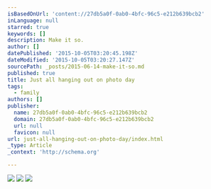 ```yaml
---
isBasedOnUrl: 'content://27db5a0f-0ab0-4bfc-96c5-e212b639bcb2'
inLanguage: null
starred: true
keywords: []
description: Make it so.
author: []
datePublished: '2015-10-05T03:20:45.198Z'
dateModified: '2015-10-05T03:20:27.147Z'
sourcePath: _posts/2015-06-14-make-it-so.md
published: true
title: Just all hanging out on photo day
tags:
  - family
authors: []
publisher:
  name: 27db5a0f-0ab0-4bfc-96c5-e212b639bcb2
  domain: 27db5a0f-0ab0-4bfc-96c5-e212b639bcb2
  url: null
  favicon: null
url: just-all-hanging-out-on-photo-day/index.html
_type: Article
_context: 'http://schema.org'

---
```

![](https://the-grid-user-content.s3-us-west-2.amazonaws.com/c722c4bf-a3b2-43e9-80a7-84dea3406f42.jpg)
![](https://the-grid-user-content.s3-us-west-2.amazonaws.com/97762847-13de-498e-97a0-8cec41279f3c.jpg)
![](https://the-grid-user-content.s3-us-west-2.amazonaws.com/b8d0483a-82da-4bdf-a687-a110abaddd66.jpg)